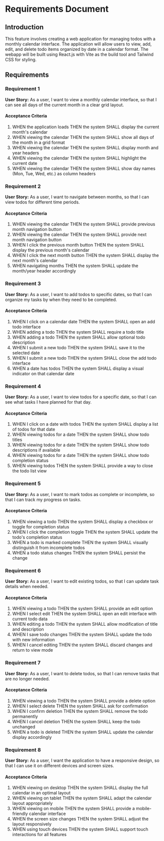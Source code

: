 # Requirements Document

## Introduction

This feature involves creating a web application for managing todos with a monthly calendar interface. The application will allow users to view, add, edit, and delete todo items organized by date in a calendar format. The webapp will be built using React.js with Vite as the build tool and Tailwind CSS for styling.

## Requirements

### Requirement 1

**User Story:** As a user, I want to view a monthly calendar interface, so that I can see all days of the current month in a clear grid layout.

#### Acceptance Criteria

1. WHEN the application loads THEN the system SHALL display the current month's calendar
2. WHEN viewing the calendar THEN the system SHALL show all days of the month in a grid format
3. WHEN viewing the calendar THEN the system SHALL display month and year headers
4. WHEN viewing the calendar THEN the system SHALL highlight the current date
5. WHEN viewing the calendar THEN the system SHALL show day names (Mon, Tue, Wed, etc.) as column headers

### Requirement 2

**User Story:** As a user, I want to navigate between months, so that I can view todos for different time periods.

#### Acceptance Criteria

1. WHEN viewing the calendar THEN the system SHALL provide previous month navigation button
2. WHEN viewing the calendar THEN the system SHALL provide next month navigation button
3. WHEN I click the previous month button THEN the system SHALL display the previous month's calendar
4. WHEN I click the next month button THEN the system SHALL display the next month's calendar
5. WHEN navigating months THEN the system SHALL update the month/year header accordingly

### Requirement 3

**User Story:** As a user, I want to add todos to specific dates, so that I can organize my tasks by when they need to be completed.

#### Acceptance Criteria

1. WHEN I click on a calendar date THEN the system SHALL open an add todo interface
2. WHEN adding a todo THEN the system SHALL require a todo title
3. WHEN adding a todo THEN the system SHALL allow optional todo description
4. WHEN I submit a new todo THEN the system SHALL save it to the selected date
5. WHEN I submit a new todo THEN the system SHALL close the add todo interface
6. WHEN a date has todos THEN the system SHALL display a visual indicator on that calendar date

### Requirement 4

**User Story:** As a user, I want to view todos for a specific date, so that I can see what tasks I have planned for that day.

#### Acceptance Criteria

1. WHEN I click on a date with todos THEN the system SHALL display a list of todos for that date
2. WHEN viewing todos for a date THEN the system SHALL show todo titles
3. WHEN viewing todos for a date THEN the system SHALL show todo descriptions if available
4. WHEN viewing todos for a date THEN the system SHALL show todo completion status
5. WHEN viewing todos THEN the system SHALL provide a way to close the todo list view

### Requirement 5

**User Story:** As a user, I want to mark todos as complete or incomplete, so that I can track my progress on tasks.

#### Acceptance Criteria

1. WHEN viewing a todo THEN the system SHALL display a checkbox or toggle for completion status
2. WHEN I click the completion toggle THEN the system SHALL update the todo's completion status
3. WHEN a todo is marked complete THEN the system SHALL visually distinguish it from incomplete todos
4. WHEN a todo status changes THEN the system SHALL persist the change

### Requirement 6

**User Story:** As a user, I want to edit existing todos, so that I can update task details when needed.

#### Acceptance Criteria

1. WHEN viewing a todo THEN the system SHALL provide an edit option
2. WHEN I select edit THEN the system SHALL open an edit interface with current todo data
3. WHEN editing a todo THEN the system SHALL allow modification of title and description
4. WHEN I save todo changes THEN the system SHALL update the todo with new information
5. WHEN I cancel editing THEN the system SHALL discard changes and return to view mode

### Requirement 7

**User Story:** As a user, I want to delete todos, so that I can remove tasks that are no longer needed.

#### Acceptance Criteria

1. WHEN viewing a todo THEN the system SHALL provide a delete option
2. WHEN I select delete THEN the system SHALL ask for confirmation
3. WHEN I confirm deletion THEN the system SHALL remove the todo permanently
4. WHEN I cancel deletion THEN the system SHALL keep the todo unchanged
5. WHEN a todo is deleted THEN the system SHALL update the calendar display accordingly

### Requirement 8

**User Story:** As a user, I want the application to have a responsive design, so that I can use it on different devices and screen sizes.

#### Acceptance Criteria

1. WHEN viewing on desktop THEN the system SHALL display the full calendar in an optimal layout
2. WHEN viewing on tablet THEN the system SHALL adapt the calendar layout appropriately
3. WHEN viewing on mobile THEN the system SHALL provide a mobile-friendly calendar interface
4. WHEN the screen size changes THEN the system SHALL adjust the layout responsively
5. WHEN using touch devices THEN the system SHALL support touch interactions for all features